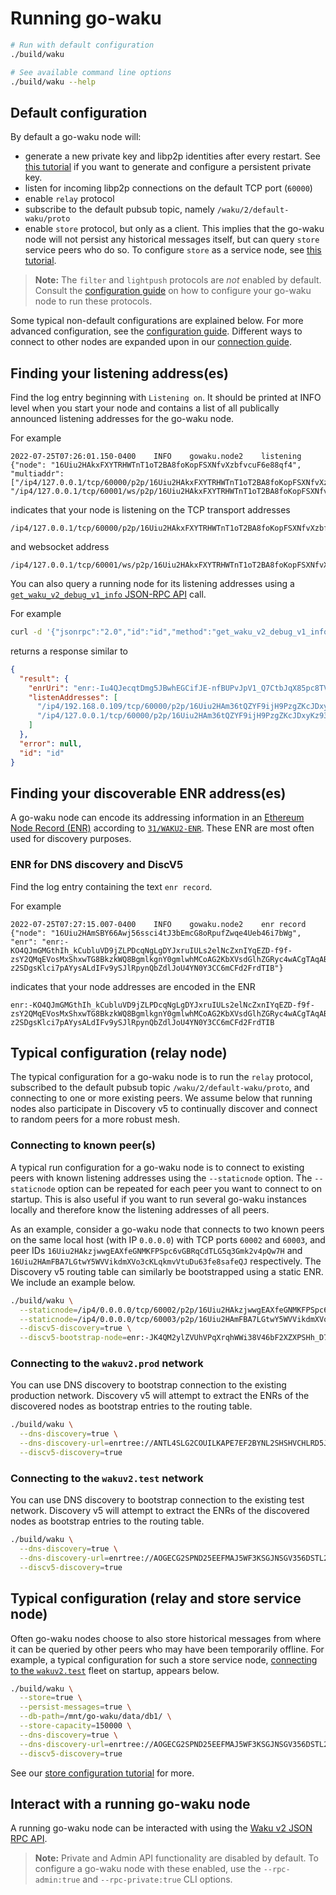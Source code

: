 # Running go-waku

```sh
# Run with default configuration
./build/waku

# See available command line options
./build/waku --help
```

## Default configuration

By default a go-waku node will:
- generate a new private key and libp2p identities after every restart.
See [this tutorial](./configure-key.md) if you want to generate and configure a persistent private key.
- listen for incoming libp2p connections on the default TCP port (`60000`)
- enable `relay` protocol
- subscribe to the default pubsub topic, namely `/waku/2/default-waku/proto`
- enable `store` protocol, but only as a client.
This implies that the go-waku node will not persist any historical messages itself,
but can query `store` service peers who do so.
To configure `store` as a service node,
see [this tutorial](./configure-store.md).

> **Note:** The `filter` and `lightpush` protocols are _not_ enabled by default.
Consult the [configuration guide](./configure.md) on how to configure your go-waku node to run these protocols.

Some typical non-default configurations are explained below.
For more advanced configuration, see the [configuration guide](./configure.md).
Different ways to connect to other nodes are expanded upon in our [connection guide](./connect.md).

## Finding your listening address(es)

Find the log entry beginning with `Listening on`.
It should be printed at INFO level when you start your node
and contains a list of all publically announced listening addresses for the go-waku node.

For example

```
2022-07-25T07:26:01.150-0400    INFO    gowaku.node2    listening       {"node": "16Uiu2HAkxFXYTRHWTnT1oT2BA8foKopFSXNfvXzbfvcuF6e88qf4", "multiaddr": ["/ip4/127.0.0.1/tcp/60000/p2p/16Uiu2HAkxFXYTRHWTnT1oT2BA8foKopFSXNfvXzbfvcuF6e88qf4", "/ip4/127.0.0.1/tcp/60001/ws/p2p/16Uiu2HAkxFXYTRHWTnT1oT2BA8foKopFSXNfvXzbfvcuF6e88qf4"]}
```

indicates that your node is listening on the TCP transport addresses

```
/ip4/127.0.0.1/tcp/60000/p2p/16Uiu2HAkxFXYTRHWTnT1oT2BA8foKopFSXNfvXzbfvcuF6e88qf4
```

and websocket address

```
/ip4/127.0.0.1/tcp/60001/ws/p2p/16Uiu2HAkxFXYTRHWTnT1oT2BA8foKopFSXNfvXzbfvcuF6e88qf4
```

You can also query a running node for its listening addresses
using a [`get_waku_v2_debug_v1_info` JSON-RPC API](https://rfc.vac.dev/spec/16/#get_waku_v2_debug_v1_info) call.

For example

```sh
curl -d '{"jsonrpc":"2.0","id":"id","method":"get_waku_v2_debug_v1_info", "params":[]}' --header "Content-Type: application/json" http://localhost:8545
```

returns a response similar to

```json
{
  "result": {
    "enrUri": "enr:-Iu4QJecqtDmg5JBwhEGCifJE-nfBUPvJpV1_Q7CtbJqX85pc8TV5xNIJKohJHnOtbQjycQV0OSzJeCsUB2a7hnfEP0BgmlkgnY0gmlwhMCoAG2Jc2VjcDI1NmsxoQJyDYLm_cOh10d-9TP34svDeh_AsrfmoDqrlpDeoNOmg4N0Y3CC6mCFd2FrdTIB",
    "listenAddresses": [
      "/ip4/192.168.0.109/tcp/60000/p2p/16Uiu2HAm36tQZYF9ijH9PzgZKcJDxyKz93iue4RjpBLkvcbo6mhU",
      "/ip4/127.0.0.1/tcp/60000/p2p/16Uiu2HAm36tQZYF9ijH9PzgZKcJDxyKz93iue4RjpBLkvcbo6mhU"
    ]
  },
  "error": null,
  "id": "id"
}
```

## Finding your discoverable ENR address(es)

A go-waku node can encode its addressing information in an [Ethereum Node Record (ENR)](https://eips.ethereum.org/EIPS/eip-778) according to [`31/WAKU2-ENR`](https://rfc.vac.dev/spec/31/).
These ENR are most often used for discovery purposes.

### ENR for DNS discovery and DiscV5

Find the log entry containing the text `enr record`.

For example

```
2022-07-25T07:27:15.007-0400    INFO    gowaku.node2    enr record      {"node": "16Uiu2HAmSBY66Awj56ssci4tJ3bEmcG8oRpufZwqe4Ueb46i7bWg", "enr": "enr:-KO4QJmGMGthIh_kCubluVD9jZLPDcqNgLgDYJxruIULs2elNcZxnIYqEZD-f9f-zsY2QMqEVosMxShxwTG8BkzkWQ8BgmlkgnY0gmlwhMCoAG2KbXVsdGlhZGRyc4wACgTAqABtBuph3QOJc2VjcDI1NmsxoQPI-z2SDgsKlci7pAYysALdIFv9ySJlRpynQbZdlJoU4YN0Y3CC6mCFd2FrdTIB"}
```

indicates that your node addresses are encoded in the ENR

```
enr:-KO4QJmGMGthIh_kCubluVD9jZLPDcqNgLgDYJxruIULs2elNcZxnIYqEZD-f9f-zsY2QMqEVosMxShxwTG8BkzkWQ8BgmlkgnY0gmlwhMCoAG2KbXVsdGlhZGRyc4wACgTAqABtBuph3QOJc2VjcDI1NmsxoQPI-z2SDgsKlci7pAYysALdIFv9ySJlRpynQbZdlJoU4YN0Y3CC6mCFd2FrdTIB
```

## Typical configuration (relay node)

The typical configuration for a go-waku node is to run the `relay` protocol,
subscribed to the default pubsub topic `/waku/2/default-waku/proto`,
and connecting to one or more existing peers.
We assume below that running nodes also participate in Discovery v5
to continually discover and connect to random peers for a more robust mesh.

### Connecting to known peer(s)

A typical run configuration for a go-waku node is to connect to existing peers with known listening addresses using the `--staticnode` option.
The `--staticnode` option can be repeated for each peer you want to connect to on startup.
This is also useful if you want to run several go-waku instances locally
and therefore know the listening addresses of all peers.

As an example, consider a go-waku node that connects to two known peers
on the same local host (with IP `0.0.0.0`)
with TCP ports `60002` and `60003`,
and peer IDs `16Uiu2HAkzjwwgEAXfeGNMKFPSpc6vGBRqCdTLG5q3Gmk2v4pQw7H` and `16Uiu2HAmFBA7LGtwY5WVVikdmXVo3cKLqkmvVtuDu63fe8safeQJ` respectively.
The Discovery v5 routing table can similarly be bootstrapped using a static ENR.
We include an example below.

```sh
./build/waku \
  --staticnode=/ip4/0.0.0.0/tcp/60002/p2p/16Uiu2HAkzjwwgEAXfeGNMKFPSpc6vGBRqCdTLG5q3Gmk2v4pQw7H \
  --staticnode=/ip4/0.0.0.0/tcp/60003/p2p/16Uiu2HAmFBA7LGtwY5WVVikdmXVo3cKLqkmvVtuDu63fe8safeQJ \
  --discv5-discovery=true \
  --discv5-bootstrap-node=enr:-JK4QM2ylZVUhVPqXrqhWWi38V46bF2XZXPSHh_D7f2PmUHbIw-4DidCBnBnm-IbxtjXOFbdMMgpHUv4dYVH6TgnkucBgmlkgnY0gmowhCJ6_HaJc2VjcDI1NmsxoQM06FsT6EJ57mzR_wiLu2Bz1dER2nUFSCpaFzCccQtnhYN0Y3CCdl-DdWRwgiMohXdha3UyDw
```


### Connecting to the `wakuv2.prod` network

You can use DNS discovery to bootstrap connection to the existing production network.
Discovery v5 will attempt to extract the ENRs of the discovered nodes as bootstrap entries to the routing table.

```sh
./build/waku \
  --dns-discovery=true \
  --dns-discovery-url=enrtree://ANTL4SLG2COUILKAPE7EF2BYNL2SHSHVCHLRD5J7ZJLN5R3PRJD2Y@prod.waku.nodes.status.im \
  --discv5-discovery=true
```

### Connecting to the `wakuv2.test` network

You can use DNS discovery to bootstrap connection to the existing test network.
Discovery v5 will attempt to extract the ENRs of the discovered nodes as bootstrap entries to the routing table.

```sh
./build/waku \
  --dns-discovery=true \
  --dns-discovery-url=enrtree://AOGECG2SPND25EEFMAJ5WF3KSGJNSGV356DSTL2YVLLZWIV6SAYBM@test.waku.nodes.status.im \
  --discv5-discovery=true
```

## Typical configuration (relay and store service node)

Often go-waku nodes choose to also store historical messages
from where it can be queried by other peers who may have been temporarily offline.
For example, a typical configuration for such a store service node,
[connecting to the `wakuv2.test`](#connecting-to-the-wakuv2test-fleet) fleet on startup,
appears below.

```sh
./build/waku \
  --store=true \
  --persist-messages=true \
  --db-path=/mnt/go-waku/data/db1/ \
  --store-capacity=150000 \
  --dns-discovery=true \
  --dns-discovery-url=enrtree://AOGECG2SPND25EEFMAJ5WF3KSGJNSGV356DSTL2YVLLZWIV6SAYBM@test.waku.nodes.status.im \
  --discv5-discovery=true
```

See our [store configuration tutorial](./configure-store.md) for more.

## Interact with a running go-waku node

A running go-waku node can be interacted with using the [Waku v2 JSON RPC API](https://rfc.vac.dev/spec/16/).

> **Note:** Private and Admin API functionality are disabled by default.
To configure a go-waku node with these enabled,
use the `--rpc-admin:true` and `--rpc-private:true` CLI options.